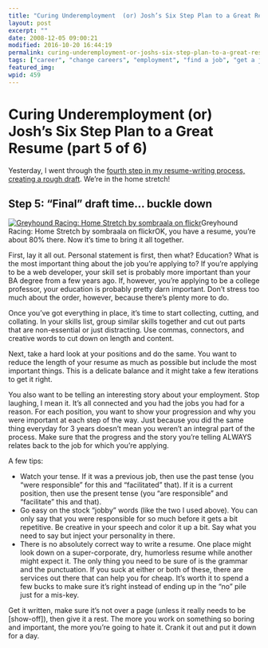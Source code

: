 ```yaml
---
title: "Curing Underemployment  (or) Josh’s Six Step Plan to a Great Resume (part 5 of 6)"
layout: post
excerpt: ""
date: 2008-12-05 09:00:21
modified: 2016-10-20 16:44:19
permalink: curing-underemployment-or-joshs-six-step-plan-to-a-great-resume-part-5-of-6/index.html
tags: ["career", "change careers", "employment", "find a job", "get a job", "resume", "resume writing", "unemployment", "write a CV", "write a resume", "Personal Development"]
featured_img: 
wpid: 459
---
```


# Curing Underemployment  (or) Josh’s Six Step Plan to a Great Resume (part 5 of 6)

Yesterday, I went through the [fourth step in my resume-writing process, creating a rough draft](/curing-underemployment-or-joshs-six-step-plan-to-a-great-resume-part-4-of-6/). We’re in the home stretch!

Step 5: “Final” draft time… buckle down
---------------------------------------

[![Greyhound Racing: Home Stretch by sombraala on flickr](http://farm1.static.flickr.com/146/337491782_cdd8f3867e.jpg "Greyhound Racing: Home Stretch by sombraala on flickr")](http://flickr.com/photos/sombraala/337491782/)Greyhound Racing: Home Stretch by sombraala on flickrOK, you have a resume, you’re about 80% there. Now it’s time to bring it all together.

First, lay it all out. Personal statement is first, then what? Education? What is the most important thing about the job you’re applying to? If you’re applying to be a web developer, your skill set is probably more important than your BA degree from a few years ago. If, however, you’re applying to be a college professor, your education is probably pretty darn important. Don’t stress too much about the order, however, because there’s plenty more to do.

Once you’ve got everything in place, it’s time to start collecting, cutting, and collating. In your skills list, group similar skills together and cut out parts that are non-essential or just distracting. Use commas, connectors, and creative words to cut down on length and content.

Next, take a hard look at your positions and do the same. You want to reduce the length of your resume as much as possible but include the most important things. This is a delicate balance and it might take a few iterations to get it right.

You also want to be telling an interesting story about your employment. Stop laughing, I mean it. It’s all connected and you had the jobs you had for a reason. For each position, you want to show your progression and why you were important at each step of the way. Just because you did the same thing everyday for 3 years doesn’t mean you weren’t an integral part of the process. Make sure that the progress and the story you’re telling ALWAYS relates back to the job for which you’re applying.

A few tips:

- Watch your tense. If it was a previous job, then use the past tense (you “were responsible” for this and “facilitated” that). If it is a current position, then use the present tense (you “are responsible” and “facilitate” this and that).
- Go easy on the stock “jobby” words (like the two I used above). You can only say that you were responsible for so much before it gets a bit repetitive. Be creative in your speech and color it up a bit. Say what you need to say but inject your personality in there.
- There is no absolutely correct way to write a resume. One place might look down on a super-corporate, dry, humorless resume while another might expect it. The only thing you need to be sure of is the grammar and the punctuation. If you suck at either or both of these, there are services out there that can help you for cheap. It’s worth it to spend a few bucks to make sure it’s right instead of ending up in the “no” pile just for a mis-key.

Get it written, make sure it’s not over a page (unless it really needs to be \[show-off\]), then give it a rest. The more you work on something so boring and important, the more you’re going to hate it. Crank it out and put it down for a day.
